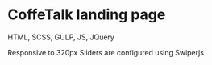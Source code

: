# CoffeTalk landing page
 
 HTML, SCSS, GULP, JS, JQuery 


 Responsive to 320px
 Sliders are configured using Swiperjs
